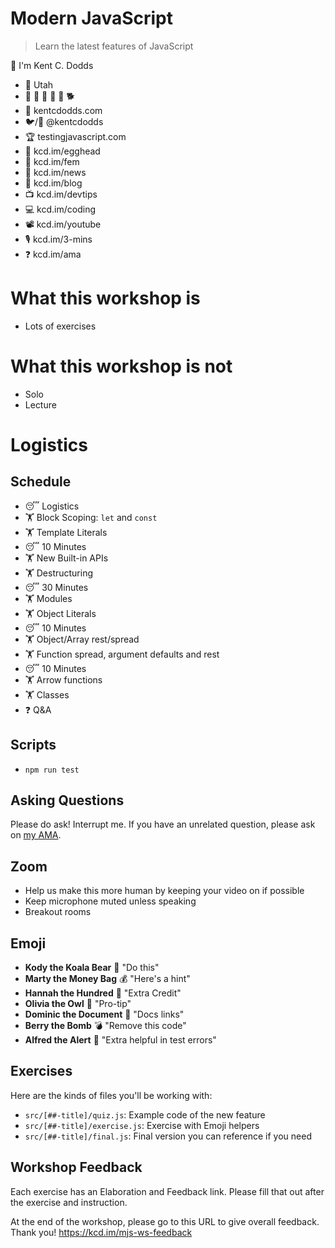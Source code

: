 # Modern JavaScript

> Learn the latest features of JavaScript

👋 I'm Kent C. Dodds

- 🏡 Utah
- 👩 👧 👦 👦 👦 🐕
- 🏢 kentcdodds.com
- 🐦/🐙 @kentcdodds
- 🏆 testingjavascript.com
- 🥚 kcd.im/egghead
- 🥋 kcd.im/fem
- 💌 kcd.im/news
- 📝 kcd.im/blog
- 📺 kcd.im/devtips
- 💻 kcd.im/coding
- 📽 kcd.im/youtube
- 🎙 kcd.im/3-mins
- ❓ kcd.im/ama

# What this workshop is

- Lots of exercises

# What this workshop is not

- Solo
- Lecture

# Logistics

## Schedule

- 😴 Logistics
- 🏋 Block Scoping: `let` and `const`
- 🏋 Template Literals
- 😴 10 Minutes
- 🏋 New Built-in APIs
- 🏋 Destructuring
- 😴 30 Minutes
- 🏋 Modules
- 🏋 Object Literals
- 😴 10 Minutes
- 🏋 Object/Array rest/spread
- 🏋 Function spread, argument defaults and rest
- 😴 10 Minutes
- 🏋 Arrow functions
- 🏋 Classes
- ❓ Q&A

## Scripts

- `npm run test`

## Asking Questions

Please do ask! Interrupt me. If you have an unrelated question, please ask on
[my AMA](https://kcd.im/ama).

## Zoom

- Help us make this more human by keeping your video on if possible
- Keep microphone muted unless speaking
- Breakout rooms

## Emoji

- **Kody the Koala Bear** 🐨 "Do this"
- **Marty the Money Bag** 💰 "Here's a hint"
- **Hannah the Hundred** 💯 "Extra Credit"
- **Olivia the Owl** 🦉 "Pro-tip"
- **Dominic the Document** 📜 "Docs links"
- **Berry the Bomb** 💣 "Remove this code"
- **Alfred the Alert** 🚨 "Extra helpful in test errors"

## Exercises

Here are the kinds of files you'll be working with:

- `src/[##-title]/quiz.js`: Example code of the new feature
- `src/[##-title]/exercise.js`: Exercise with Emoji helpers
- `src/[##-title]/final.js`: Final version you can reference if you need

## Workshop Feedback

Each exercise has an Elaboration and Feedback link. Please fill that out after
the exercise and instruction.

At the end of the workshop, please go to this URL to give overall feedback.
Thank you! https://kcd.im/mjs-ws-feedback
